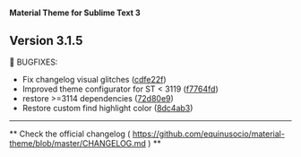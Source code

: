 #### Material Theme for Sublime Text 3

## Version 3.1.5

📣 BUGFIXES:

  - Fix changelog visual glitches ([cdfe22f](https://github.com/equinusocio/material-theme/commit/cdfe22f))
  - Improved theme configurator for ST < 3119 ([f7764fd](https://github.com/equinusocio/material-theme/commit/f7764fd))
  - restore >=3114 dependencies ([72d80e9](https://github.com/equinusocio/material-theme/commit/72d80e9))
  - Restore custom find highlight color ([8dc4ab3](https://github.com/equinusocio/material-theme/commit/8dc4ab3))

********************************************************************************

** Check the official changelog ( https://github.com/equinusocio/material-theme/blob/master/CHANGELOG.md  ) **
